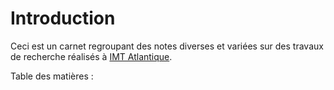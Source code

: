 # Introduction

Ceci est un carnet regroupant des notes diverses et variées sur des travaux de recherche réalisés à [IMT Atlantique](https://www.imt-atlantique.fr).

Table des matières :
```{tableofcontents}
```
